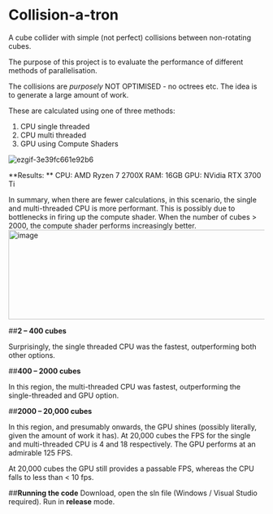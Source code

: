 # Collision-a-tron
A cube collider with simple (not perfect) collisions between non-rotating cubes.  

The purpose of this project is to evaluate the performance of different methods of parallelisation. 

The collisions are *purposely* NOT OPTIMISED - no octrees etc. The idea is to generate a large amount of work.   

These are calculated using one of three methods: 

1. CPU single threaded
2. CPU multi threaded 
3. GPU using Compute Shaders

![ezgif-3e39fc661e92b6](https://github.com/user-attachments/assets/f2174e71-826d-4ffd-9fea-5952f049b22c)

**Results: **
CPU: AMD Ryzen 7 2700X
RAM: 16GB
GPU: NVidia RTX 3700 Ti

In summary, when there are fewer calculations, in this scenario, the single and multi-threaded CPU is more performant. This is possibly due to bottlenecks in firing up the compute shader. When the number of cubes > 2000, the compute shader performs increasingly better. 
<img width="647" height="176" alt="image" src="https://github.com/user-attachments/assets/7d3beb4e-5f61-49e5-83c3-6ba9f99ceb82" />

##**2 – 400 cubes**

Surprisingly, the single threaded CPU was the fastest, outperforming both other options.

##**400 – 2000 cubes**

In this region, the multi-threaded CPU was fastest, outperforming the single-threaded and GPU option. 

##**2000 – 20,000 cubes**

In this region, and presumably onwards, the GPU shines (possibly literally, given the amount of work it has). At 20,000 cubes the FPS for the single and multi-threaded CPU is 4 and 18 respectively. The GPU performs at an admirable 125 FPS. 

At 20,000 cubes the GPU still provides a passable FPS, whereas the CPU falls to less than < 10 fps. 

##**Running the code**
Download, open the sln file (Windows / Visual Studio required). Run in **release** mode. 
